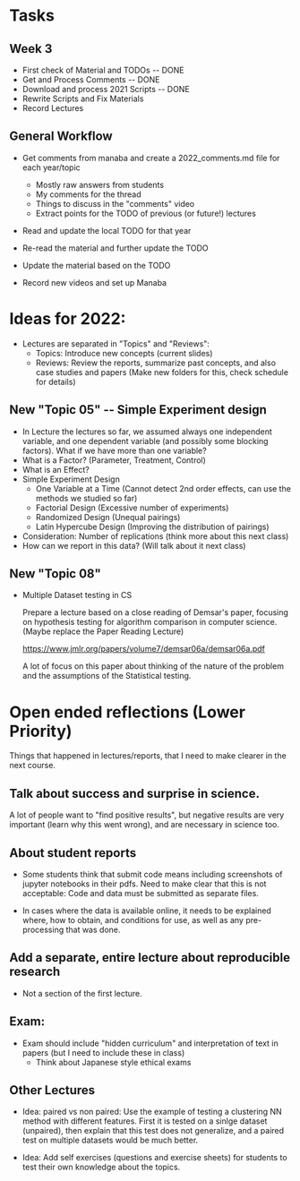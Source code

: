 # Tasks

## Week 3
- First check of Material and TODOs -- DONE
- Get and Process Comments -- DONE
- Download and process 2021 Scripts -- DONE
- Rewrite Scripts and Fix Materials
- Record Lectures


## General Workflow
- Get comments from manaba and create a 2022_comments.md file for each year/topic
  - Mostly raw answers from students
  - My comments for the thread
  - Things to discuss in the "comments" video
  - Extract points for the TODO of previous (or future!) lectures

- Read and update the local TODO for that year
- Re-read the material and further update the TODO

- Update the material based on the TODO

- Record new videos and set up Manaba

# Ideas for 2022:
- Lectures are separated in "Topics" and "Reviews":
  - Topics: Introduce new concepts (current slides)
  - Reviews: Review the reports, summarize past concepts, and also case studies and papers
    (Make new folders for this, check schedule for details)

## New "Topic 05" -- Simple Experiment design
- In Lecture the lectures so far, we assumed always one independent variable, and one dependent variable (and possibly some blocking factors). What if we have more than one variable?
- What is a Factor? (Parameter, Treatment, Control)
- What is an Effect?
- Simple Experiment Design
  - One Variable at a Time (Cannot detect 2nd order effects, can use the methods we studied so far)
  - Factorial Design (Excessive number of experiments)
  - Randomized Design (Unequal pairings)
  - Latin Hypercube Design (Improving the distribution of pairings)
- Consideration: Number of replications (think more about this next class)
- How can we report in this data? (Will talk about it next class)

## New "Topic 08"
- Multiple Dataset testing in CS

  Prepare a lecture based on a close reading of Demsar's paper, focusing
  on hypothesis testing for algorithm comparison in computer science.
  (Maybe replace the Paper Reading Lecture)

  https://www.jmlr.org/papers/volume7/demsar06a/demsar06a.pdf

  A lot of focus on this paper about thinking of the nature of the
  problem and the assumptions of the Statistical testing.

# Open ended reflections (Lower Priority)

Things that happened in lectures/reports, that I need to make clearer in the next course.

## Talk about success and surprise in science.

A lot of people want to "find positive results", but negative results are very important (learn why this went wrong), and are necessary in science too.

## About student reports
- Some students think that submit code means including screenshots of jupyter notebooks in their pdfs. Need to make clear that this is not acceptable: Code and data must be submitted as separate files.

- In cases where the data is available online, it needs to be explained where, how to obtain, and conditions for use, as well as any pre-processing that was done.

## Add a separate, entire lecture about reproducible research
- Not a section of the first lecture.


## Exam:
- Exam should include "hidden curriculum" and interpretation of
  text in papers (but I need to include these in class)
  - Think about Japanese style ethical exams

## Other Lectures
- Idea: paired vs non paired: Use the example of testing a clustering
  NN method with different features. First it is tested on a sinlge
  dataset (unpaired), then explain that this test does not generalize,
  and a paired test on multiple datasets would be much better.

- Idea: Add self exercises (questions and exercise sheets) for
  students to test their own knowledge about the topics.
